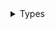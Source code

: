 <details>
<summary>Types</summary>

  - [InfiniteScrollDelegate](/Documentation/InfiniteScrollModifier/InfiniteScrollDelegate)
  - [InfiniteScrollModifier](/Documentation/InfiniteScrollModifier/InfiniteScrollModifier)

</details>
